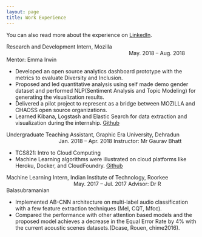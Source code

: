 ```yaml
---
layout: page
title: Work Experience
---
```


You can also read more about the experience on [LinkedIn](https://www.linkedin.com/in/akshita-gupta152/).

Research and Development Intern, Mozilla &nbsp;&nbsp;&nbsp;&nbsp;&nbsp;&nbsp;&nbsp;&nbsp;&nbsp;&nbsp;&nbsp;&nbsp;&nbsp;&nbsp;&nbsp;&nbsp;&nbsp;&nbsp;&nbsp;&nbsp;&nbsp;&nbsp;&nbsp;&nbsp;&nbsp;&nbsp;&nbsp;&nbsp;&nbsp;&nbsp;&nbsp;&nbsp;&nbsp;&nbsp;&nbsp;&nbsp;&nbsp;&nbsp;&nbsp;&nbsp;&nbsp;&nbsp;&nbsp;&nbsp;&nbsp;&nbsp;&nbsp;&nbsp;&nbsp;&nbsp;&nbsp;&nbsp;&nbsp;&nbsp;&nbsp;&nbsp;&nbsp;&nbsp;&nbsp;&nbsp;&nbsp;&nbsp;&nbsp;&nbsp;&nbsp;&nbsp; &nbsp; &nbsp; &nbsp; &nbsp;&nbsp;&nbsp;&nbsp;&nbsp;&nbsp;&nbsp;&nbsp; May. 2018 – Aug. 2018
Mentor: Emma Irwin 
* Developed an open source analytics dashboard prototype with the metrics to evaluate Diversity and Inclusion.
* Proposed and led quantitative analysis using self made demo gender dataset and performed NLP(Sentiment Analysis and Topic Modeling) for generating the visualization results.
* Delivered a pilot project to represent as a bridge between MOZILLA and CHAOSS open source organizations.
* Learned Kibana, Logstash and Elastic Search for data extraction and visualization during the internship. [Github](https://github.com/akshitac8/diversity_metrics_prototype)

Undergraduate Teaching Assistant, Graphic Era University, Dehradun &nbsp;&nbsp;&nbsp;&nbsp;&nbsp;&nbsp;&nbsp;&nbsp;&nbsp;&nbsp;&nbsp;&nbsp;&nbsp;&nbsp;&nbsp;&nbsp;&nbsp;&nbsp;&nbsp;&nbsp;&nbsp;&nbsp;&nbsp;&nbsp;&nbsp;&nbsp;&nbsp;&nbsp;&nbsp;&nbsp;&nbsp;&nbsp;&nbsp;&nbsp; Jan. 2018 – Apr. 2018
Instructor: Mr Gaurav Bhatt 
* TCS821: Intro to Cloud Computing
* Machine Learning algorithms were illustrated on cloud platforms like Heroku, Docker, and CloudFoundry. [Github](https://github.com/DeepLearn-lab/modules-cloud)

Machine Learning Intern, Indian Institute of Technology, Roorkee &nbsp;&nbsp;&nbsp;&nbsp;&nbsp;&nbsp;&nbsp;&nbsp;&nbsp;&nbsp;&nbsp;&nbsp;&nbsp;&nbsp;&nbsp;&nbsp;&nbsp;&nbsp;&nbsp;&nbsp;&nbsp;&nbsp;&nbsp;&nbsp;&nbsp;&nbsp;&nbsp;&nbsp;&nbsp;&nbsp;&nbsp;&nbsp;&nbsp;&nbsp;&nbsp;&nbsp;&nbsp;&nbsp;&nbsp;&nbsp;&nbsp;&nbsp;&nbsp;&nbsp;&nbsp;May. 2017 – Jul. 2017 
Advisor: Dr R Balasubramanian
* Implemented AB-CNN architecture on multi-label audio classification with a few feature extraction techniques
(Mel, CQT, Mfcc).
* Compared the performance with other attention based models and the proposed model achieves a decrease in the Equal Error Rate by 4% with the current acoustic scenes datasets.(Dcase, Rouen, chime2016).
